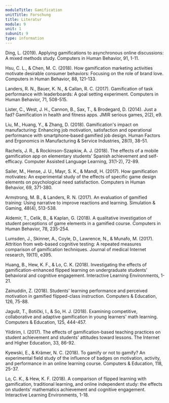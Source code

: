 ```yaml
---
moduleTitle: Gamification
unitTitle: Forschung
title: Literatur
module: 9
unit: 1
subunit: 9
type: information
---
```



Ding, L. (2019). Applying gamifications to asynchronous online discussions: A mixed methods study. Computers in Human Behavior, 91, 1-11.

Hsu, C. L., & Chen, M. C. (2018). How gamification marketing activities motivate desirable consumer behaviors: Focusing on the role of brand love. Computers in Human Behavior, 88, 121-133.

Landers, R. N., Bauer, K. N., & Callan, R. C. (2017). Gamification of task performance with leaderboards: A goal setting experiment. Computers in Human Behavior, 71, 508-515.

Lister, C., West, J. H., Cannon, B., Sax, T., & Brodegard, D. (2014). Just a fad? Gamification in health and fitness apps. JMIR serious games, 2(2), e9.

Liu, M., Huang, Y., & Zhang, D. (2018). Gamification's impact on manufacturing: Enhancing job motivation, satisfaction and operational performance with smartphone‐based gamified job design. Human Factors and Ergonomics in Manufacturing & Service Industries, 28(1), 38-51.

Rachels, J. R., & Rockinson-Szapkiw, A. J. (2018). The effects of a mobile gamification app on elementary students’ Spanish achievement and self-efficacy. Computer Assisted Language Learning, 31(1-2), 72-89.

Sailer, M., Hense, J. U., Mayr, S. K., & Mandl, H. (2017). How gamification motivates: An experimental study of the effects of specific game design elements on psychological need satisfaction. Computers in Human Behavior, 69, 371-380.

Armstrong, M. B., & Landers, R. N. (2017). An evaluation of gamified training: Using narrative to improve reactions and learning. Simulation & Gaming, 48(4), 513-538.

Aldemir, T., Celik, B., & Kaplan, G. (2018). A qualitative investigation of student perceptions of game elements in a gamified course. Computers in Human Behavior, 78, 235-254.

Lumsden, J., Skinner, A., Coyle, D., Lawrence, N., & Munafo, M. (2017). Attrition from web-based cognitive testing: A repeated measures comparison of gamification techniques. Journal of medical Internet research, 19(11), e395.

Huang, B., Hew, K. F., & Lo, C. K. (2018). Investigating the effects of gamification-enhanced flipped learning on undergraduate students’ behavioral and cognitive engagement. Interactive Learning Environments, 1-21.

Zainuddin, Z. (2018). Students' learning performance and perceived motivation in gamified flipped-class instruction. Computers & Education, 126, 75-88.

Jagušt, T., Botički, I., & So, H. J. (2018). Examining competitive, collaborative and adaptive gamification in young learners' math learning. Computers & Education, 125, 444-457.

Yildirim, I. (2017). The effects of gamification-based teaching practices on student achievement and students' attitudes toward lessons. The Internet and Higher Education, 33, 86-92.

Kyewski, E., & Krämer, N. C. (2018). To gamify or not to gamify? An experimental field study of the influence of badges on motivation, activity, and performance in an online learning course. Computers & Education, 118, 25-37.

Lo, C. K., & Hew, K. F. (2018). A comparison of flipped learning with gamification, traditional learning, and online independent study: the effects on students’ mathematics achievement and cognitive engagement. Interactive Learning Environments, 1-18.